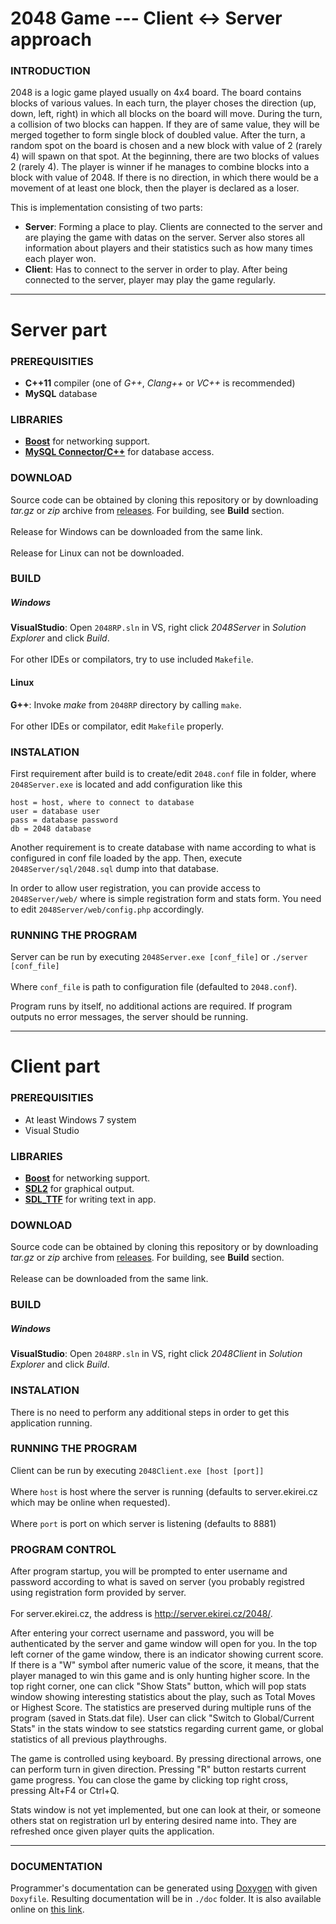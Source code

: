 # 2048 Game --- Client ↔ Server approach
### INTRODUCTION
2048 is a logic game played usually on 4x4 board. The board contains
blocks of various values. In each turn, the player choses the direction
(up, down, left, right) in which all blocks on the board will move.
During the turn, a collision of two blocks can happen. If they are
of same value, they will be merged together to form single block
of doubled value. After the turn, a random spot on the board is chosen
and a new block with value of 2 (rarely 4) will spawn on that spot.
At the beginning, there are two blocks of values 2 (rarely 4).
The player is winner if he manages to combine blocks into a block with
value of 2048. If there is no direction, in which there would be a movement
of at least one block, then the player is declared as a loser.

This is implementation consisting of two parts:
- **Server**: Forming a place to play. Clients are connected to the server and are playing the game with datas on the server. Server also stores all information about players and their statistics such as how many times each player won.
- **Client**: Has to connect to the server in order to play. After being connected to the server, player may play the game regularly.

---
# Server part
### PREREQUISITIES
- **C++11** compiler (one of *G++*, *Clang++* or *VC++* is recommended)
- **MySQL** database

### LIBRARIES
- [**Boost**](http://www.boost.org/) for networking support.
- [**MySQL Connector/C++**](https://dev.mysql.com/downloads/connector/cpp/) for database access.

### DOWNLOAD
Source code can be obtained by cloning this repository or by downloading *tar.gz* or *zip* archive from [releases](https://github.com/Zereges/2048RP/releases). For building, see **Build** section.<br>  
Release for Windows can be downloaded from the same link.<br>  
Release for Linux can not be downloaded.

### BUILD
##### Windows
**VisualStudio**: Open `2048RP.sln` in VS, right click *2048Server* in *Solution Explorer* and click *Build*.<br>  
For other IDEs or compilators, try to use included `Makefile`.

#### Linux
**G++**: Invoke *make* from `2048RP` directory by calling `make`.<br>  
For other IDEs or compilator, edit `Makefile` properly.

### INSTALATION
First requirement after build is to create/edit `2048.conf` file in folder, where `2048Server.exe` is located and add configuration like this

    host = host, where to connect to database
    user = database user
    pass = database password
    db = 2048 database
    
Another requirement is to create database with name according to what is configured in conf file loaded by the app. Then, execute `2048Server/sql/2048.sql` dump into that database.

In order to allow user registration, you can provide access to `2048Server/web/` where is simple registration form and stats form. You need to edit `2048Server/web/config.php` accordingly.

### RUNNING THE PROGRAM
Server can be run by executing `2048Server.exe [conf_file]` or `./server [conf_file]`<br>  
Where `conf_file` is path to configuration file (defaulted to `2048.conf`).

Program runs by itself, no additional actions are required. If program outputs no error messages, the server should be running.

---
# Client part
### PREREQUISITIES
- At least Windows 7 system
- Visual Studio

### LIBRARIES
- [**Boost**](http://www.boost.org/) for networking support.
- [**SDL2**](https://www.libsdl.org/) for graphical output.
- [**SDL_TTF**](https://www.libsdl.org/projects/SDL_ttf/) for writing text in app.

### DOWNLOAD
Source code can be obtained by cloning this repository or by downloading *tar.gz* or *zip* archive from [releases](https://github.com/Zereges/2048RP/releases). For building, see **Build** section.<br>  
Release can be downloaded from the same link.<br>  

### BUILD
##### Windows
**VisualStudio**: Open `2048RP.sln` in VS, right click *2048Client* in *Solution Explorer* and click *Build*.

### INSTALATION
There is no need to perform any additional steps in order to get this application running.

### RUNNING THE PROGRAM
Client can be run by executing `2048Client.exe [host [port]]`<br>  
Where `host` is host where the server is running (defaults to server.ekirei.cz which may be online when requested).<br>  
Where `port` is port on which server is listening (defaults to 8881)

### PROGRAM CONTROL
After program startup, you will be prompted to enter username and password according to what is saved on server (you probably registred using registration form provided by server.<br>  
For server.ekirei.cz, the address is http://server.ekirei.cz/2048/.

After entering your correct username and password, you will be authenticated by the server and game window will open for you.
In the top left corner of the game window, there is an indicator showing current score. If there is a "W" symbol after numeric value of the score, it means, that the player managed to win this game and is only hunting higher score. In the top right corner, one can click "Show Stats" button, which will pop stats window showing interesting statistics about the play, such as Total Moves or Highest Score. The statistics are preserved during multiple runs of the program (saved in Stats.dat file). User can click "Switch to Global/Current Stats" in the stats window to see statstics regarding current game, or global statistics of all previous playthroughs.

The game is controlled using keyboard. By pressing directional arrows, one can perform turn in given direction. Pressing "R" button restarts current game progress. You can close the game by clicking top right cross, pressing Alt+F4 or Ctrl+Q.

Stats window is not yet implemented, but one can look at their, or someone others stat on registration url by entering desired name into. They are refreshed once given player quits the application.

---
### DOCUMENTATION
Programmer's documentation can be generated using [Doxygen](http://www.stack.nl/~dimitri/doxygen/) with given `Doxyfile`. Resulting documentation will be in `./doc` folder. It is also available online on [this link](http://www.zereges.cz/2048RP/doc/).
